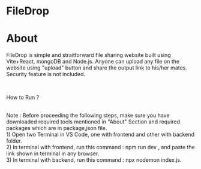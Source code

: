 # FileDrop

# About
FileDrop is simple and straitforward file sharing website built using Vite+React, mongoDB and Node.js. Anyone can upload any file on the website using "upload" button and share the output link to his/her mates.
Security feature is not included.

<br>

How to Run ? 

<br> 
Note : Before proceeding the following steps, make sure you have downloaded required tools mentioned in "About" Section and required packages which are in package,json file.

<br>
1) Open two Terminal in VS Code, one with frontend and other with backend folder.

<br>
2) In terminal with frontend, run this command : npm run dev , and paste the link shown in terminal in any browser.

<br>
3) In terminal with backend, run this command : npx nodemon index.js.
